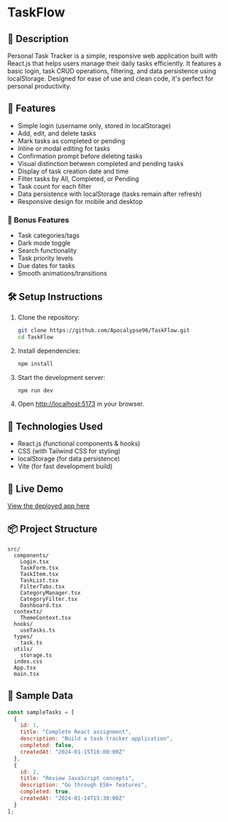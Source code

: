 # TaskFlow

## 📖 Description

Personal Task Tracker is a simple, responsive web application built with React.js that helps users manage their daily tasks efficiently. It features a basic login, task CRUD operations, filtering, and data persistence using localStorage. Designed for ease of use and clean code, it's perfect for personal productivity.

## 🚀 Features

- Simple login (username only, stored in localStorage)
- Add, edit, and delete tasks
- Mark tasks as completed or pending
- Inline or modal editing for tasks
- Confirmation prompt before deleting tasks
- Visual distinction between completed and pending tasks
- Display of task creation date and time
- Filter tasks by All, Completed, or Pending
- Task count for each filter
- Data persistence with localStorage (tasks remain after refresh)
- Responsive design for mobile and desktop

### 🌟 Bonus Features

- Task categories/tags
- Dark mode toggle
- Search functionality
- Task priority levels
- Due dates for tasks
- Smooth animations/transitions

## 🛠 Setup Instructions

1. Clone the repository:
   ```bash
   git clone https://github.com/Apocalypse96/TaskFlow.git
   cd TaskFlow
   ```
2. Install dependencies:
   ```bash
   npm install
   ```
3. Start the development server:
   ```bash
   npm run dev 
   ```
4. Open [http://localhost:5173](http://localhost:5173) in your browser.

## 🧰 Technologies Used

- React.js (functional components & hooks)
- CSS (with Tailwind CSS for styling)
- localStorage (for data persistence)
- Vite (for fast development build)

## 🔗 Live Demo

[View the deployed app here](https://task-flow-five-silk.vercel.app/)

## 📦 Project Structure

```
src/
  components/
    Login.tsx
    TaskForm.tsx
    TaskItem.tsx
    TaskList.tsx
    FilterTabs.tsx
    CategoryManager.tsx
    CategoryFilter.tsx
    Dashboard.tsx
  contexts/
    ThemeContext.tsx
  hooks/
    useTasks.ts
  types/
    task.ts
  utils/
    storage.ts
  index.css
  App.tsx
  main.tsx
```

## 🧪 Sample Data

```js
const sampleTasks = [
  {
    id: 1,
    title: "Complete React assignment",
    description: "Build a task tracker application",
    completed: false,
    createdAt: "2024-01-15T10:00:00Z"
  },
  {
    id: 2,
    title: "Review JavaScript concepts",
    description: "Go through ES6+ features",
    completed: true,
    createdAt: "2024-01-14T15:30:00Z"
  }
];
```
